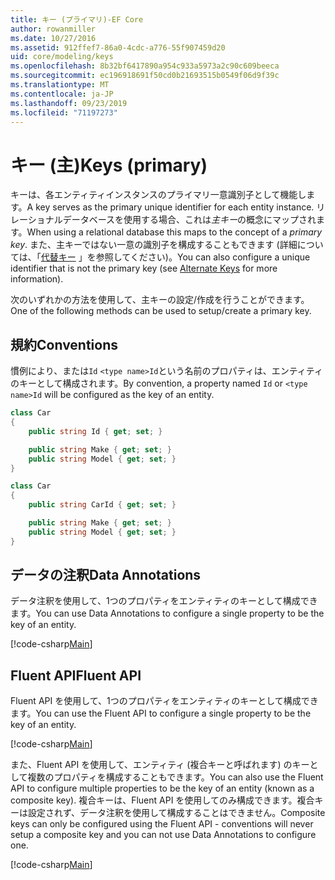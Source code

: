 ```yaml
---
title: キー (プライマリ)-EF Core
author: rowanmiller
ms.date: 10/27/2016
ms.assetid: 912ffef7-86a0-4cdc-a776-55f907459d20
uid: core/modeling/keys
ms.openlocfilehash: 8b32bf6417890a954c933a5973a2c90c609beeca
ms.sourcegitcommit: ec196918691f50cd0b21693515b0549f06d9f39c
ms.translationtype: MT
ms.contentlocale: ja-JP
ms.lasthandoff: 09/23/2019
ms.locfileid: "71197273"
---
```

# <a name="keys-primary"></a><span data-ttu-id="1aa9e-102">キー (主)</span><span class="sxs-lookup"><span data-stu-id="1aa9e-102">Keys (primary)</span></span>

<span data-ttu-id="1aa9e-103">キーは、各エンティティインスタンスのプライマリ一意識別子として機能します。</span><span class="sxs-lookup"><span data-stu-id="1aa9e-103">A key serves as the primary unique identifier for each entity instance.</span></span> <span data-ttu-id="1aa9e-104">リレーショナルデータベースを使用する場合、これは*主キー*の概念にマップされます。</span><span class="sxs-lookup"><span data-stu-id="1aa9e-104">When using a relational database this maps to the concept of a *primary key*.</span></span> <span data-ttu-id="1aa9e-105">また、主キーではない一意の識別子を構成することもできます (詳細については、「[代替キー](alternate-keys.md) 」を参照してください)。</span><span class="sxs-lookup"><span data-stu-id="1aa9e-105">You can also configure a unique identifier that is not the primary key (see [Alternate Keys](alternate-keys.md) for more information).</span></span> 

<span data-ttu-id="1aa9e-106">次のいずれかの方法を使用して、主キーの設定/作成を行うことができます。</span><span class="sxs-lookup"><span data-stu-id="1aa9e-106">One of the following methods can be used to setup/create a primary key.</span></span>

## <a name="conventions"></a><span data-ttu-id="1aa9e-107">規約</span><span class="sxs-lookup"><span data-stu-id="1aa9e-107">Conventions</span></span>

<span data-ttu-id="1aa9e-108">慣例により、または`Id` `<type name>Id`という名前のプロパティは、エンティティのキーとして構成されます。</span><span class="sxs-lookup"><span data-stu-id="1aa9e-108">By convention, a property named `Id` or `<type name>Id` will be configured as the key of an entity.</span></span>

<!-- [!code-csharp[Main](samples/core/Modeling/Conventions/KeyId.cs?highlight=3)] -->
``` csharp
class Car
{
    public string Id { get; set; }

    public string Make { get; set; }
    public string Model { get; set; }
}
```

<!-- [!code-csharp[Main](samples/core/Modeling/Conventions/KeyTypeNameId.cs?highlight=3)] -->
``` csharp
class Car
{
    public string CarId { get; set; }

    public string Make { get; set; }
    public string Model { get; set; }
}
```

## <a name="data-annotations"></a><span data-ttu-id="1aa9e-109">データの注釈</span><span class="sxs-lookup"><span data-stu-id="1aa9e-109">Data Annotations</span></span>

<span data-ttu-id="1aa9e-110">データ注釈を使用して、1つのプロパティをエンティティのキーとして構成できます。</span><span class="sxs-lookup"><span data-stu-id="1aa9e-110">You can use Data Annotations to configure a single property to be the key of an entity.</span></span>

[!code-csharp[Main](../../../samples/core/Modeling/DataAnnotations/KeySingle.cs?highlight=13)]

## <a name="fluent-api"></a><span data-ttu-id="1aa9e-111">Fluent API</span><span class="sxs-lookup"><span data-stu-id="1aa9e-111">Fluent API</span></span>

<span data-ttu-id="1aa9e-112">Fluent API を使用して、1つのプロパティをエンティティのキーとして構成できます。</span><span class="sxs-lookup"><span data-stu-id="1aa9e-112">You can use the Fluent API to configure a single property to be the key of an entity.</span></span>

[!code-csharp[Main](../../../samples/core/Modeling/FluentAPI/KeySingle.cs?highlight=11,12)]

<span data-ttu-id="1aa9e-113">また、Fluent API を使用して、エンティティ (複合キーと呼ばれます) のキーとして複数のプロパティを構成することもできます。</span><span class="sxs-lookup"><span data-stu-id="1aa9e-113">You can also use the Fluent API to configure multiple properties to be the key of an entity (known as a composite key).</span></span> <span data-ttu-id="1aa9e-114">複合キーは、Fluent API を使用してのみ構成できます。複合キーは設定されず、データ注釈を使用して構成することはできません。</span><span class="sxs-lookup"><span data-stu-id="1aa9e-114">Composite keys can only be configured using the Fluent API - conventions will never setup a composite key and you can not use Data Annotations to configure one.</span></span>

[!code-csharp[Main](../../../samples/core/Modeling/FluentAPI/KeyComposite.cs?highlight=11,12)]
